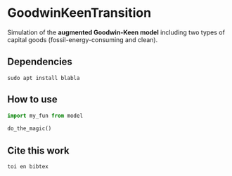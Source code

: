 # GoodwinKeenTransition

Simulation of the **augmented Goodwin-Keen model** including two types of capital goods (fossil-energy-consuming and clean).

## Dependencies

```
sudo apt install blabla
```

## How to use

```py
import my_fun from model
 
do_the_magic()
```

## Cite this work 

```
toi en bibtex
```
